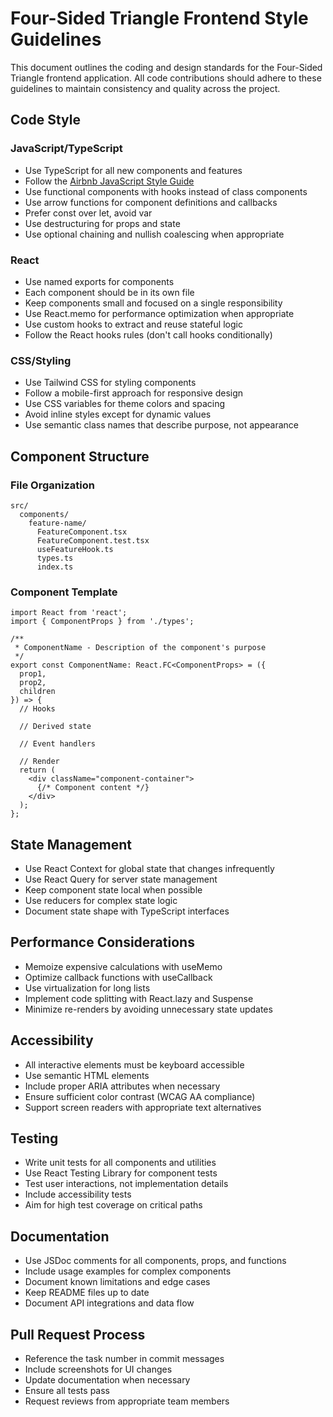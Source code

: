 # Four-Sided Triangle Frontend Style Guidelines

This document outlines the coding and design standards for the Four-Sided Triangle frontend application. All code contributions should adhere to these guidelines to maintain consistency and quality across the project.

## Code Style

### JavaScript/TypeScript

- Use TypeScript for all new components and features
- Follow the [Airbnb JavaScript Style Guide](https://github.com/airbnb/javascript)
- Use functional components with hooks instead of class components
- Use arrow functions for component definitions and callbacks
- Prefer const over let, avoid var
- Use destructuring for props and state
- Use optional chaining and nullish coalescing when appropriate

### React

- Use named exports for components
- Each component should be in its own file
- Keep components small and focused on a single responsibility
- Use React.memo for performance optimization when appropriate
- Use custom hooks to extract and reuse stateful logic
- Follow the React hooks rules (don't call hooks conditionally)

### CSS/Styling

- Use Tailwind CSS for styling components
- Follow a mobile-first approach for responsive design
- Use CSS variables for theme colors and spacing
- Avoid inline styles except for dynamic values
- Use semantic class names that describe purpose, not appearance

## Component Structure

### File Organization

```
src/
  components/
    feature-name/
      FeatureComponent.tsx
      FeatureComponent.test.tsx
      useFeatureHook.ts
      types.ts
      index.ts
```

### Component Template

```tsx
import React from 'react';
import { ComponentProps } from './types';

/**
 * ComponentName - Description of the component's purpose
 */
export const ComponentName: React.FC<ComponentProps> = ({ 
  prop1, 
  prop2,
  children 
}) => {
  // Hooks
  
  // Derived state
  
  // Event handlers
  
  // Render
  return (
    <div className="component-container">
      {/* Component content */}
    </div>
  );
};
```

## State Management

- Use React Context for global state that changes infrequently
- Use React Query for server state management
- Keep component state local when possible
- Use reducers for complex state logic
- Document state shape with TypeScript interfaces

## Performance Considerations

- Memoize expensive calculations with useMemo
- Optimize callback functions with useCallback
- Use virtualization for long lists
- Implement code splitting with React.lazy and Suspense
- Minimize re-renders by avoiding unnecessary state updates

## Accessibility

- All interactive elements must be keyboard accessible
- Use semantic HTML elements
- Include proper ARIA attributes when necessary
- Ensure sufficient color contrast (WCAG AA compliance)
- Support screen readers with appropriate text alternatives

## Testing

- Write unit tests for all components and utilities
- Use React Testing Library for component tests
- Test user interactions, not implementation details
- Include accessibility tests
- Aim for high test coverage on critical paths

## Documentation

- Use JSDoc comments for all components, props, and functions
- Include usage examples for complex components
- Document known limitations and edge cases
- Keep README files up to date
- Document API integrations and data flow

## Pull Request Process

- Reference the task number in commit messages
- Include screenshots for UI changes
- Update documentation when necessary
- Ensure all tests pass
- Request reviews from appropriate team members
